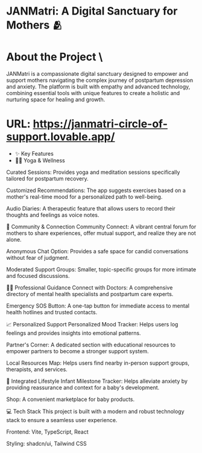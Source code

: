 # JANMatri: A Digital Sanctuary for Mothers 🫂

# About the Project \
JANMatri is a compassionate digital sanctuary designed to empower and support mothers navigating the complex journey of postpartum depression and anxiety. The platform is built with empathy and advanced technology, combining essential tools with unique features to create a holistic and nurturing space for healing and growth.

# URL: https://janmatri-circle-of-support.lovable.app/

* ✨ Key Features
* 🧘‍♀️ Yoga & Wellness
  
Curated Sessions: Provides yoga and meditation sessions specifically tailored for postpartum recovery.

Customized Recommendations: The app suggests exercises based on a mother's real-time mood for a personalized path to well-being.

Audio Diaries: A therapeutic feature that allows users to record their thoughts and feelings as voice notes.

💬 Community & Connection
Community Connect: A vibrant central forum for mothers to share experiences, offer mutual support, and realize they are not alone.

Anonymous Chat Option: Provides a safe space for candid conversations without fear of judgment.

Moderated Support Groups: Smaller, topic-specific groups for more intimate and focused discussions.

👩‍⚕️ Professional Guidance
Connect with Doctors: A comprehensive directory of mental health specialists and postpartum care experts.

Emergency SOS Button: A one-tap button for immediate access to mental health hotlines and trusted contacts.

📈 Personalized Support
Personalized Mood Tracker: Helps users log feelings and provides insights into emotional patterns.

Partner's Corner: A dedicated section with educational resources to empower partners to become a stronger support system.

Local Resources Map: Helps users find nearby in-person support groups, therapists, and services.

🛒 Integrated Lifestyle
Infant Milestone Tracker: Helps alleviate anxiety by providing reassurance and context for a baby's development.

Shop: A convenient marketplace for baby products.

💻 Tech Stack
This project is built with a modern and robust technology stack to ensure a seamless user experience.

Frontend: Vite, TypeScript, React

Styling: shadcn/ui, Tailwind CSS


